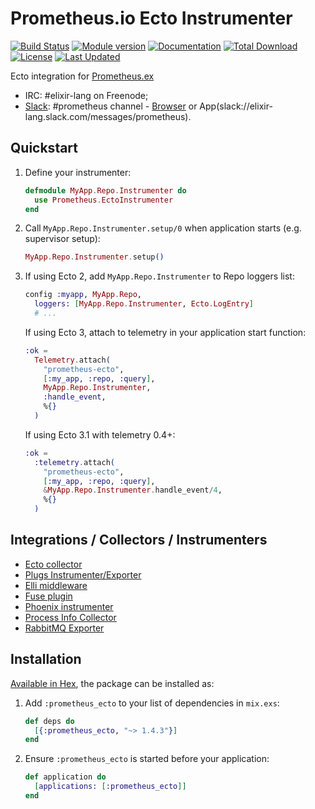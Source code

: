 # Prometheus.io Ecto Instrumenter

[![Build Status](https://travis-ci.org/deadtrickster/prometheus-ecto.svg?branch=master)](https://travis-ci.org/deadtrickster/prometheus-ecto)
[![Module version](https://img.shields.io/hexpm/v/prometheus_ecto.svg?maxAge=2592000?style=plastic)](https://hex.pm/packages/prometheus_ecto)
[![Documentation](https://img.shields.io/badge/hex-docs-green.svg)](https://hexdocs.pm/prometheus_ecto/)
[![Total Download](https://img.shields.io/hexpm/dt/prometheus_ecto.svg?maxAge=2592000)](https://hex.pm/packages/prometheus_ecto)
[![License](https://img.shields.io/hexpm/l/prometheus_ecto.svg?maxAge=259200)](https://github.com/deadtrickster/prometheus-ecto/blob/master/LICENSE)
[![Last Updated](https://img.shields.io/github/last-commit/deadtrickster/prometheus-ecto.svg)](https://github.com/deadtrickster/prometheus-ecto/commits/master)

Ecto integration for [Prometheus.ex](https://github.com/deadtrickster/prometheus.ex)

 - IRC: #elixir-lang on Freenode;
 - [Slack](https://elixir-slackin.herokuapp.com/): #prometheus channel - [Browser](https://elixir-lang.slack.com/messages/prometheus) or App(slack://elixir-lang.slack.com/messages/prometheus).

## Quickstart

1. Define your instrumenter:

    ```elixir
    defmodule MyApp.Repo.Instrumenter do
      use Prometheus.EctoInstrumenter
    end
    ```

2. Call `MyApp.Repo.Instrumenter.setup/0` when application starts (e.g. supervisor setup):

    ```elixir
    MyApp.Repo.Instrumenter.setup()
    ```

3. If using Ecto 2, add `MyApp.Repo.Instrumenter` to Repo loggers list:

    ```elixir
    config :myapp, MyApp.Repo,
      loggers: [MyApp.Repo.Instrumenter, Ecto.LogEntry]
      # ...
    ```

    If using Ecto 3, attach to telemetry in your application start function:

    ```elixir
    :ok =
      Telemetry.attach(
        "prometheus-ecto",
        [:my_app, :repo, :query],
        MyApp.Repo.Instrumenter,
        :handle_event,
        %{}
      )
    ```

    If using Ecto 3.1 with telemetry 0.4+:

    ```elixir
    :ok =
      :telemetry.attach(
        "prometheus-ecto",
        [:my_app, :repo, :query],
        &MyApp.Repo.Instrumenter.handle_event/4,
        %{}
      )
    ```

## Integrations / Collectors / Instrumenters
 - [Ecto collector](https://github.com/deadtrickster/prometheus-ecto)
 - [Plugs Instrumenter/Exporter](https://github.com/deadtrickster/prometheus-plugs)
 - [Elli middleware](https://github.com/elli-lib/elli_prometheus)
 - [Fuse plugin](https://github.com/jlouis/fuse#fuse_stats_prometheus)
 - [Phoenix instrumenter](https://github.com/deadtrickster/prometheus-phoenix)
 - [Process Info Collector](https://github.com/deadtrickster/prometheus_process_collector.erl)
 - [RabbitMQ Exporter](https://github.com/deadtrickster/prometheus_rabbitmq_exporter)

## Installation

[Available in Hex](https://hex.pm/docs/publish), the package can be installed as:

  1. Add `:prometheus_ecto` to your list of dependencies in `mix.exs`:

      ```elixir
      def deps do
        [{:prometheus_ecto, "~> 1.4.3"}]
      end
      ```

  2. Ensure `:prometheus_ecto` is started before your application:

      ```elixir
      def application do
        [applications: [:prometheus_ecto]]
      end
      ```
